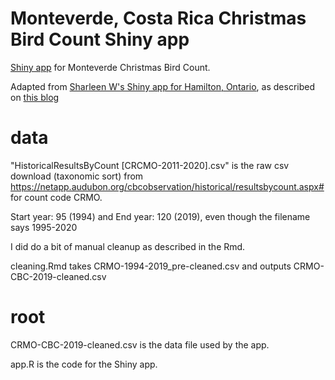 # Monteverde, Costa Rica Christmas Bird Count Shiny app

[Shiny app](XXXXX) for Monteverde Christmas Bird Count. 

Adapted from [Sharleen W's Shiny app for Hamilton, Ontario](https://sharleenw.shinyapps.io/hamilton_cbc_shiny/), as described on [this blog]( https://sharleenw.rbind.io/2019/03/24/hamilton-cbc-part-3/)

# data

"HistoricalResultsByCount [CRCMO-2011-2020].csv" is the raw csv download (taxonomic sort) from https://netapp.audubon.org/cbcobservation/historical/resultsbycount.aspx# for count code CRMO.

Start year: 95 (1994) and End year: 120 (2019), even though the filename says 1995-2020

I did do a bit of manual cleanup as described in the Rmd.

cleaning.Rmd takes CRMO-1994-2019_pre-cleaned.csv and outputs CRMO-CBC-2019-cleaned.csv

# root
CRMO-CBC-2019-cleaned.csv is the data file used by the app.

app.R is the code for the Shiny app.
